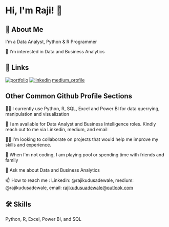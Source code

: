 # Hi, I'm Raji! 👋

## 🚀 About Me
I'm a Data Analyst, Python & R Programmer

👀 I'm interested in Data and Business Analytics

## 🔗 Links
[![portfolio](https://img.shields.io/badge/my_portfolio-000?style=for-the-badge&logo=ko-fi&logoColor=white)](https://akraji.com/)
[![linkedin](https://img.shields.io/badge/linkedin-0A66C2?style=for-the-badge&logo=linkedin&logoColor=white)](https://https://www.linkedin.com/in/rajikudusadewale/)
[medium_profile](https://medium.com/@rajikudusadewale)


## Other Common Github Profile Sections
👩‍💻 I currently use Python, R, SQL, Excel and Power BI for data querrying, manipulation and visualization

💞️ I am available for Data Analyst and Business Intelligence roles. Kindly reach out to me via Linkedin, medium, and email

👯‍♀️ I'm looking to collaborate on projects that would help me improve my skills and experience.

🎥 When I'm not coding, I am playing pool or spending time with friends and family 

💬 Ask me about Data and Business Analytics 

📫 How to reach me : Linkedin: @rajikudusadewale, medium: @rajikudusadewale, 
email: rajikudusuadewale@outlook.com

## 🛠 Skills
Python, R, Excel, Power BI, and SQL
